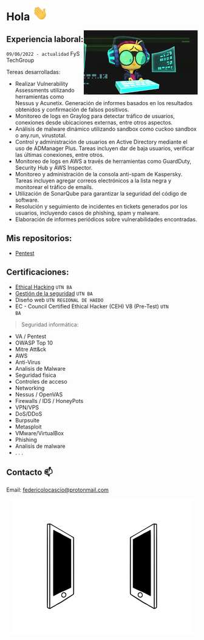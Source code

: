 # Hola <img src="https://github.com/legacysec/legacysec/blob/main/giphy.gif" width="40" height="40">

<img align='right' src="https://github.com/legacysec/legacysec/blob/main/giphy2.gif?raw=true" width="300" />

## Experiencia laboral:

<code>09/06/2022 - actualidad</code> FyS TechGroup 

Tereas desarrolladas:

- Realizar Vulnerability Assessments utilizando herramientas como Nessus y Acunetix.
Generación de informes basados en los resultados obtenidos y confirmación de falsos positivos.
- Monitoreo de logs en Graylog para detectar tráfico de usuarios, conexiones desde ubicaciones externas, 
entre otros aspectos.
- Análisis de malware dinámico utilizando sandbox como cuckoo sandbox o any.run, virustotal.
- Control y administración de usuarios en Active Directory mediante el uso de ADManager Plus.
Tareas incluyen dar de baja usuarios, verificar las últimas conexiones, entre otros.
- Monitoreo de logs en AWS a través de herramientas como GuardDuty, Security Hub y AWS Inspector.
- Monitoreo y administración de la consola anti-spam de Kaspersky.
Tareas incluyen agregar correos electrónicos a la lista negra y monitorear el tráfico de emails.
- Utilización de SonarQube para garantizar la seguridad del código de software.
- Resolución y seguimiento de incidentes en tickets generados por los usuarios,
incluyendo casos de phishing, spam y malware.
- Elaboración de informes periódicos sobre vulnerabilidades encontradas.

## Mis repositorios:
- [Pentest](https://github.com/legacysec/eh_pentest)

## Certificaciones:
- [Ethical Hacking](https://sceu.frba.utn.edu.ar/wp-content/uploads/2020/07/ethical.pdf) 
<code>UTN BA</code>
- [Gestión de la seguridad](https://sceu.frba.utn.edu.ar/wp-content/uploads/2020/07/seginfo.pdf) 
<code>UTN BA</code>
- Diseño web
<code>UTN REGIONAL DE HAEDO</code>
- EC - Council Certified
Ethical Hacker (CEH) V8
(Pre-Test)
<code>UTN BA</code>

>Seguridad informática:
- VA / Pentest
- OWASP Top 10
- Mitre Att&ck
- AWS
- Anti-Virus
- Analisis de Malware
- Seguridad fisica
- Controles de acceso
- Networking
- Nessus / OpenVAS
- Firewalls / IDS / HoneyPots
- VPN/VPS
- DoS/DDoS
- Burpsuite
- Metasploit
- VMware/VirtualBox
- Phishing
- Analisis de malware
- . . .

## Contacto 📫
Email: federicolocascio@protonmail.com

<p align="center">
        <img src="https://github.com/legacysec/legacysec/blob/main/connected.gif?raw=true" alt="Github Stats" />
</p>
